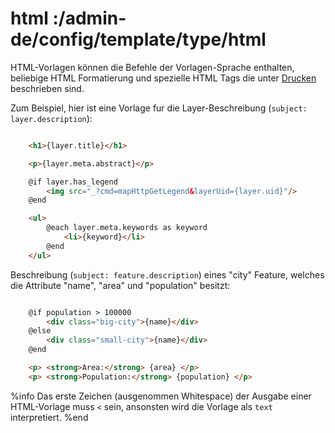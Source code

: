 # html :/admin-de/config/template/type/html
HTML-Vorlagen können die Befehle der Vorlagen-Sprache enthalten, beliebige HTML Formatierung und spezielle HTML Tags die unter [Drucken](/admin-de/config/drucken) beschrieben sind.

Zum Beispiel, hier ist eine Vorlage fur die Layer-Beschreibung (``subject: layer.description``):

```html

    <h1>{layer.title}</h1>

    <p>{layer.meta.abstract}</p>

    @if layer.has_legend
        <img src="_?cmd=mapHttpGetLegend&layerUid={layer.uid}"/>
    @end

    <ul>
        @each layer.meta.keywords as keyword
            <li>{keyword}</li>
        @end
    </ul>
```

Beschreibung (``subject: feature.description``) eines "city" Feature, welches die Attribute "name", "area" und "population" besitzt:

```html

    @if population > 100000
        <div class="big-city">{name}</div>
    @else
        <div class="small-city">{name}</div>
    @end

    <p> <strong>Area:</strong> {area} </p>
    <p> <strong>Population:</strong> {population} </p>
```

%info
 Das erste Zeichen (ausgenommen Whitespace) der Ausgabe einer HTML-Vorlage muss ``<`` sein, ansonsten wird die Vorlage als ``text`` interpretiert.
%end